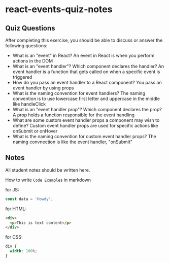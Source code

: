 # react-events-quiz-notes

## Quiz Questions

After completing this exercise, you should be able to discuss or answer the following questions:

- What is an "event" in React?
  An event in React is when you perform actions in the DOM
- What is an "event handler"? Which component declares the handler?
  An event handler is a function that gets called on when a specific event is triggered
- How do you pass an event handler to a React component?
  You pass an event handler by using props
- What is the naming convention for event handlers?
  The naming convention is to use lowercase first letter and uppercase in the middle like handleClick
- What is an "event handler prop"? Which component declares the prop?
  A prop holds a function responsible for the event handling
- What are some custom event handler props a component may wish to define?
  Custom event handler props are used for specific actions like onSubmit or onHover
- What is the naming convention for custom event handler props?
  The naming convnection is like the event handler, "onSubmit"

## Notes

All student notes should be written here.

How to write `Code Examples` in markdown

for JS:

```javascript
const data = 'Howdy';
```

for HTML:

```html
<div>
  <p>This is text content</p>
</div>
```

for CSS:

```css
div {
  width: 100%;
}
```
